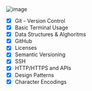 ![image](https://raw.githubusercontent.com/kamranahmedse/developer-roadmap/master/img/intro.png)

 - [x] Git - Version Control
 - [x] Basic Terminal Usage
 - [x] Data Structures & Alghoritms
 - [x] GitHub
 - [x] Licenses
 - [x] Semantic Versioning
 - [x] SSH
 - [x] HTTP/HTTPS and APIs
 - [x] Design Patterns
 - [x] Character Encodings
